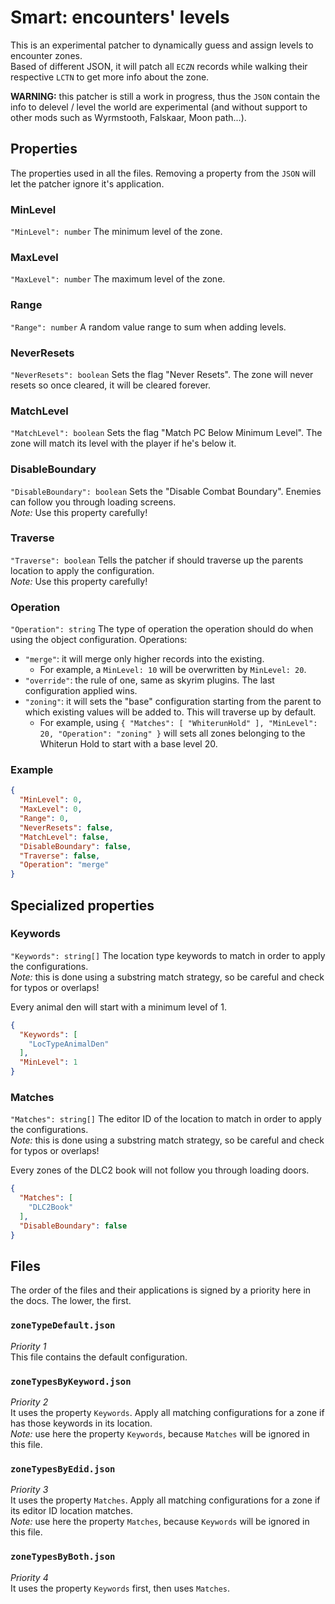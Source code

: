 # Smart: encounters' levels

This is an experimental patcher to dynamically guess and assign levels to encounter zones.  
Based of different JSON, it will patch all `ECZN` records while walking their respective
`LCTN` to get more info about the zone.  
  
**WARNING:** this patcher is still a work in progress, thus the `JSON` contain the info to
delevel / level the world are experimental (and without support to other mods such as Wyrmstooth,
Falskaar, Moon path...).

## Properties

The properties used in all the files. Removing a property from the `JSON` will let the patcher
ignore it's application.

### MinLevel
`"MinLevel": number`
The minimum level of the zone.

### MaxLevel
`"MaxLevel": number`
The maximum level of the zone.

### Range
`"Range": number`
A random value range to sum when adding levels.

### NeverResets
`"NeverResets": boolean`
Sets the flag "Never Resets". The zone will never resets so once cleared, it will be cleared forever.

### MatchLevel
`"MatchLevel": boolean`
Sets the flag "Match PC Below Minimum Level". The zone will match its level with the player if 
he's below it.

### DisableBoundary
`"DisableBoundary": boolean`
Sets the "Disable Combat Boundary". Enemies can follow you through loading screens.  
*Note:* Use this property carefully!

### Traverse
`"Traverse": boolean`
Tells the patcher if should traverse up the parents location to apply the configuration.  
*Note:* Use this property carefully!

### Operation
`"Operation": string`
The type of operation the operation should do when using the object configuration.
Operations:
  - `"merge"`: it will merge only higher records into the existing.
    - For example, a `MinLevel: 10` will be overwritten by `MinLevel: 20`.
  - `"override"`: the rule of one, same as skyrim plugins. The last configuration applied wins.
  - `"zoning"`: it will sets the "base" configuration starting from the parent to which existing values 
    will be added to. This will traverse up by default.
    - For example, using `{ "Matches": [ "WhiterunHold" ], "MinLevel": 20, "Operation": "zoning" }`
      will sets all zones belonging to the Whiterun Hold to start with a base level 20.

### Example 

```JSON
{
  "MinLevel": 0,
  "MaxLevel": 0,
  "Range": 0,
  "NeverResets": false,
  "MatchLevel": false,
  "DisableBoundary": false,
  "Traverse": false,
  "Operation": "merge"
}
```

## Specialized properties

### Keywords
`"Keywords": string[]`
The location type keywords to match in order to apply the configurations.  
*Note:* this is done using a substring match strategy, so be careful and check for typos or overlaps!  
  
Every animal den will start with a minimum level of 1.

```JSON
{
  "Keywords": [
    "LocTypeAnimalDen"
  ],
  "MinLevel": 1
}
```

### Matches
`"Matches": string[]`
The editor ID of the location to match in order to apply the configurations.  
*Note:* this is done using a substring match strategy, so be careful and check for typos or overlaps!  
  
Every zones of the DLC2 book will not follow you through loading doors.

```JSON
{
  "Matches": [
    "DLC2Book"
  ],
  "DisableBoundary": false
}
```

## Files

The order of the files and their applications is signed by a priority here in the docs. The lower, the first.

### `zoneTypeDefault.json`
*Priority 1*  
This file contains the default configuration. <!-- Properties `Operation` and `Traverse` are ignored. -->

### `zoneTypesByKeyword.json`
*Priority 2*  
It uses the property `Keywords`. Apply all matching configurations for a zone if has those keywords 
in its location.  
*Note:* use here the property `Keywords`, because `Matches` will be ignored in this file.

### `zoneTypesByEdid.json`
*Priority 3*  
It uses the property `Matches`. Apply all matching configurations for a zone if its editor ID
location matches.  
*Note:* use here the property `Matches`, because `Keywords` will be ignored in this file.

### `zoneTypesByBoth.json`
*Priority 4*  
It uses the property `Keywords` first, then uses `Matches`.
